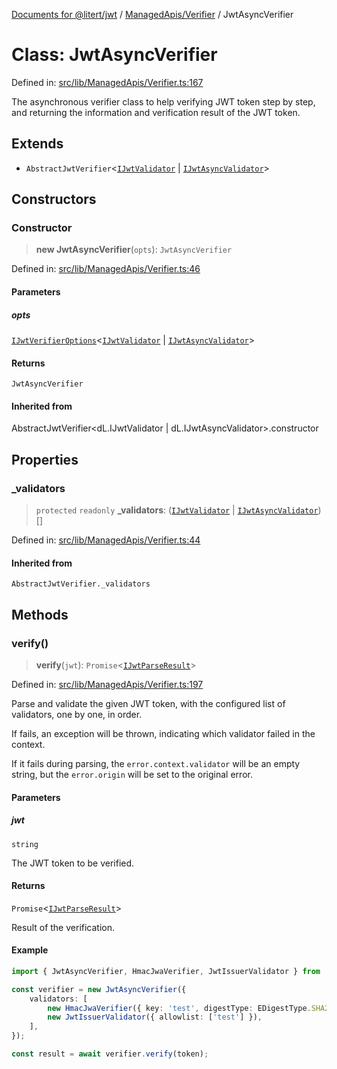 [Documents for @litert/jwt](../../../index.md) / [ManagedApis/Verifier](../index.md) / JwtAsyncVerifier

# Class: JwtAsyncVerifier

Defined in: [src/lib/ManagedApis/Verifier.ts:167](https://github.com/litert/jwt.js/blob/master/src/lib/ManagedApis/Verifier.ts#L167)

The asynchronous verifier class to help verifying JWT token step by step,
and returning the information and verification result of the JWT token.

## Extends

- `AbstractJwtVerifier`\<[`IJwtValidator`](../../../Types/interfaces/IJwtValidator.md) \| [`IJwtAsyncValidator`](../../../Types/interfaces/IJwtAsyncValidator.md)\>

## Constructors

### Constructor

> **new JwtAsyncVerifier**(`opts`): `JwtAsyncVerifier`

Defined in: [src/lib/ManagedApis/Verifier.ts:46](https://github.com/litert/jwt.js/blob/master/src/lib/ManagedApis/Verifier.ts#L46)

#### Parameters

##### opts

[`IJwtVerifierOptions`](../interfaces/IJwtVerifierOptions.md)\<[`IJwtValidator`](../../../Types/interfaces/IJwtValidator.md) \| [`IJwtAsyncValidator`](../../../Types/interfaces/IJwtAsyncValidator.md)\>

#### Returns

`JwtAsyncVerifier`

#### Inherited from

AbstractJwtVerifier\<dL.IJwtValidator \| dL.IJwtAsyncValidator\>.constructor

## Properties

### \_validators

> `protected` `readonly` **\_validators**: ([`IJwtValidator`](../../../Types/interfaces/IJwtValidator.md) \| [`IJwtAsyncValidator`](../../../Types/interfaces/IJwtAsyncValidator.md))[]

Defined in: [src/lib/ManagedApis/Verifier.ts:44](https://github.com/litert/jwt.js/blob/master/src/lib/ManagedApis/Verifier.ts#L44)

#### Inherited from

`AbstractJwtVerifier._validators`

## Methods

### verify()

> **verify**(`jwt`): `Promise`\<[`IJwtParseResult`](../../../Types/interfaces/IJwtParseResult.md)\>

Defined in: [src/lib/ManagedApis/Verifier.ts:197](https://github.com/litert/jwt.js/blob/master/src/lib/ManagedApis/Verifier.ts#L197)

Parse and validate the given JWT token, with the configured list of
validators, one by one, in order.

If fails, an exception will be thrown, indicating which validator
failed in the context.

If it fails during parsing, the `error.context.validator` will be
an empty string, but the `error.origin` will be set to the original error.

#### Parameters

##### jwt

`string`

The JWT token to be verified.

#### Returns

`Promise`\<[`IJwtParseResult`](../../../Types/interfaces/IJwtParseResult.md)\>

Result of the verification.

#### Example

```ts
import { JwtAsyncVerifier, HmacJwaVerifier, JwtIssuerValidator } from '@litert/jwt';

const verifier = new JwtAsyncVerifier({
    validators: [
        new HmacJwaVerifier({ key: 'test', digestType: EDigestType.SHA256 }),
        new JwtIssuerValidator({ allowlist: ['test'] }),
    ],
});

const result = await verifier.verify(token);
```
